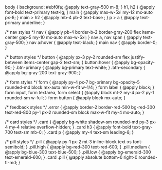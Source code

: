 body {
  background: #ebf0fa;
  @apply text-gray-500 m-8;
}
h1, h2 {
  @apply font-bold text-primary text-lg;
}
main {
  @apply max-w-5xl my-12 mx-auto px-8;
}
main > h2 {
  @apply mb-4 pb-2 text-base ;
}
p > a {
  @apply text-primary underline;
}

/* nav styles */
nav {
  @apply
    pb-4
    border-b-2 border-gray-200
    flex items-center gap-5 
    my-10 mx-auto 
    max-w-5xl;
}
nav a, nav span {
  @apply text-gray-500;
}
nav a:hover {
  @apply text-black;
}
main nav {
  @apply border-0;
}

/* button styles */
button {
  @apply 
    px-3 py-2 
    rounded-sm 
    flex justify-between items-center gap-2
    text-sm;
}
button:hover {
  @apply bg-opacity-90;
}
.btn-primary {
  @apply bg-primary text-white;
}
.btn-secondary {
  @apply bg-gray-200 text-gray-900;
}

/* form styles */
form {
  @apply 
    py-4 px-7 
    bg-primary 
    bg-opacity-5 
    rounded-md 
    block 
    mx-auto 
    min-w-fit w-1/4;
}
form label {
  @apply block;
}
form input,
form textarea,
form select {
  @apply 
    block 
    mt-2 my-4 px-2 py-1 
    rounded-sm w-full;
}
form button {
  @apply block mx-auto;
}

/* feedback styles */
.error {
  @apply 
    border-2 
    border-red-500 
    bg-red-300
    text-red-800 
    py-1 px-2 
    rounded-sm
    block
    max-w-fit
    my-4 mx-auto;
}

/* card styles */
.card {
  @apply 
    bg-white 
    shadow-sm 
    rounded-md 
    py-3 px-4 my-4 
    relative 
    overflow-hidden;
}
.card h3 {
  @apply 
    font-bold text-gray-700 text-sm 
    mb-0;
}
.card p {
  @apply my-4 text-sm leading-6;
}

/* pill styles */
.pill {
  @apply 
    py-1 px-2 mt-3
    inline-block 
    text-xs font-semibold;
}
.pill.high {
  @apply bg-red-300 text-red-600;
}
.pill.medium {
  @apply bg-blue-300 text-blue-600;
}
.pill.low {
  @apply bg-emerald-300 text-emerald-600;
}
.card .pill {
  @apply 
    absolute bottom-0 right-0 
    rounded-tl-md;
}